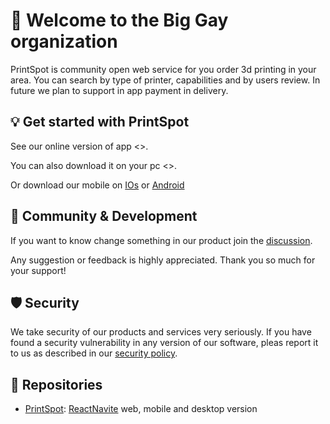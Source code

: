# 👋 Welcome to the Big Gay organization

PrintSpot is community open web service for you order 3d printing in your area. You can search by type of printer, capabilities and by users review. In future we plan to support in app payment in delivery.

## 💡 Get started with PrintSpot

See our online version of app <>.

You can also download it on your pc <>.

Or download our mobile on [IOs]() or [Android]()

## 🥰 Community & Development

If you want to know change something in our product join the [discussion](https://github.com/orgs/BigGayDev/discussions/).

Any suggestion or feedback is highly appreciated. Thank you so much for your support!

## 🛡️ Security

We take security of our products and services very seriously. If you have found a security vulnerability in any version of our software, pleas report it to us as described in our [security policy](https://github.com/BigGayDev/.github/blob/main/SECURITY.md).

## 📂 Repositories

<!-- alphabetical -->
* [PrintSpot](https://github.com/BigGayDev/PrintSpot): [ReactNavite](https://reactnative.dev/) web, mobile and desktop version

